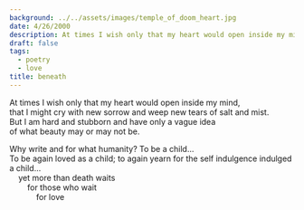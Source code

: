 ```yaml
---
background: ../../assets/images/temple_of_doom_heart.jpg
date: 4/26/2000
description: At times I wish only that my heart would open inside my mind...
draft: false
tags:
  - poetry
  - love
title: beneath
---
```

  
At times I wish only that my heart would open inside my mind,  
that I might cry with new sorrow and weep new tears of salt and mist.  
But I am hard and stubborn and have only a vague idea  
of what beauty may or may not be.  
  
Why write and for what humanity? To be a child...  
To be again loved as a child; to again yearn for the self indulgence indulged a child...  
    yet more than death waits  
        for those who wait  
            for love  
